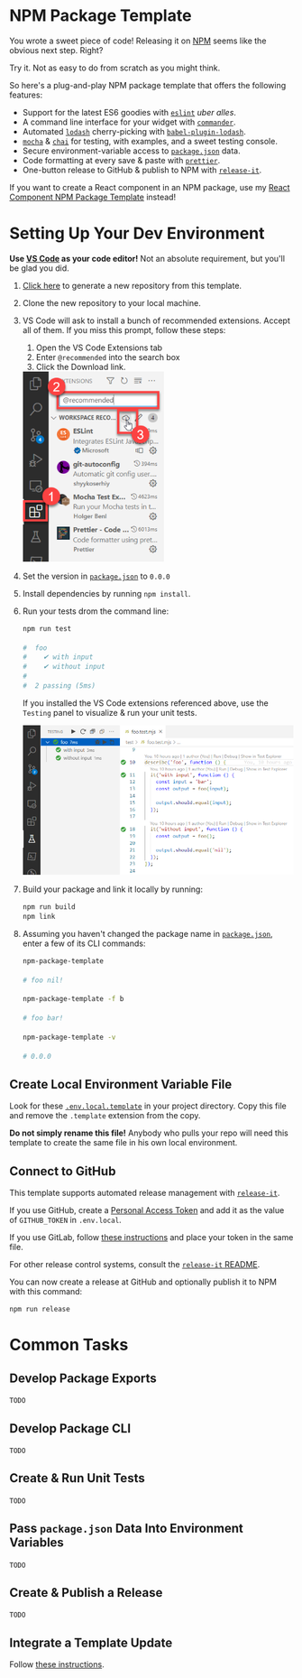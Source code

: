 # NPM Package Template

You wrote a sweet piece of code! Releasing it on [NPM](https://www.npmjs.com/)
seems like the obvious next step. Right?

Try it. Not as easy to do from scratch as you might think.

So here's a plug-and-play NPM package template that offers the following
features:

- Support for the latest ES6 goodies with
  [`eslint`](https://www.npmjs.com/package/eslint) _uber alles_.
- A command line interface for your widget with
  [`commander`](https://www.npmjs.com/package/commander).
- Automated [`lodash`](https://www.npmjs.com/package/lodash) cherry-picking with
  [`babel-plugin-lodash`](https://www.npmjs.com/package/babel-plugin-lodash).
- [`mocha`](https://www.npmjs.com/package/mocha) &
  [`chai`](https://www.npmjs.com/package/chai) for testing, with examples, and a
  sweet testing console.
- Secure environment-variable access to [`package.json`](./package.json) data.
- Code formatting at every save & paste with
  [`prettier`](https://www.npmjs.com/package/prettier).
- One-button release to GitHub & publish to NPM with
  [`release-it`](https://www.npmjs.com/package/release-it).

If you want to create a React component in an NPM package, use my
[React Component NPM Package Template](https://github.com/karmaniverous/react-component-npm-package-template)
instead!

# Setting Up Your Dev Environment

**Use [VS Code](https://code.visualstudio.com/) as your code editor!** Not an
absolute requirement, but you'll be glad you did.

1. [Click here](https://github.com/karmaniverous/npm-package-template/generate)
   to generate a new repository from this template.

1. Clone the new repository to your local machine.

1. VS Code will ask to install a bunch of recommended extensions. Accept all of
   them. If you miss this prompt, follow these steps:

   1. Open the VS Code Extensions tab
   1. Enter `@recommended` into the search box
   1. Click the Download link.

    <img src="readme/recommended-extensions.png" width="250">

1. Set the version in [`package.json`](./package.json) to `0.0.0`

1. Install dependencies by running `npm install`.

1. Run your tests drom the command line:

   ```bash
   npm run test

   #  foo
   #    ✔ with input
   #    ✔ without input
   #
   #  2 passing (5ms)
   ```

   If you installed the VS Code extensions referenced above, use the `Testing`
   panel to visualize & run your unit tests.

   <img src="readme/testing-panel.png" width="600">

1. Build your package and link it locally by running:

   ```bash
   npm run build
   npm link
   ```

1. Assuming you haven't changed the package name in
   [`package.json`](./package.json), enter a few of its CLI commands:

   ```bash
   npm-package-template

   # foo nil!

   npm-package-template -f b

   # foo bar!

   npm-package-template -v

   # 0.0.0
   ```

## Create Local Environment Variable File

Look for these [`.env.local.template`](./.env.local.template) in your project
directory. Copy this file and remove the `.template` extension from the copy.

**Do not simply rename this file!** Anybody who pulls your repo will need this
template to create the same file in his own local environment.

## Connect to GitHub

This template supports automated release management with
[`release-it`](https://github.com/release-it/release-it).

If you use GitHub, create a
[Personal Access Token](https://github.com/settings/tokens/new?scopes=repo&description=release-it)
and add it as the value of `GITHUB_TOKEN` in `.env.local`.

If you use GitLab, follow
[these instructions](https://github.com/release-it/release-it#gitlab-releases)
and place your token in the same file.

For other release control systems, consult the
[`release-it` README](https://github.com/release-it/release-it#readme).

You can now create a release at GitHub and optionally publish it to NPM with
this command:

```
npm run release
```

# Common Tasks

## Develop Package Exports

`TODO`

## Develop Package CLI

`TODO`

## Create & Run Unit Tests

`TODO`

## Pass `package.json` Data Into Environment Variables

`TODO`

## Create & Publish a Release

`TODO`

## Integrate a Template Update

Follow
[these instructions](https://karmanivero.us/blog/installing-github-repo-template-updates/).
